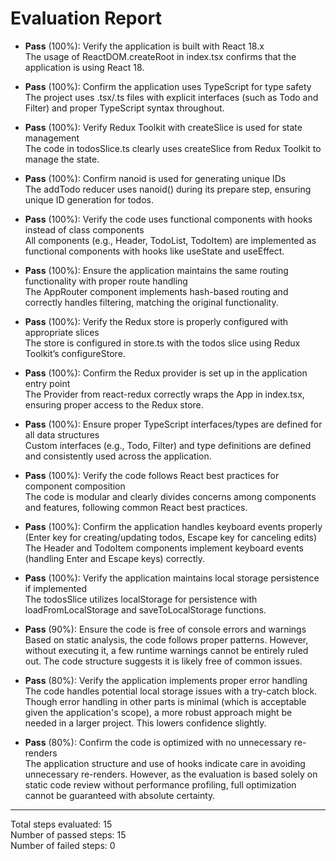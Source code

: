 # Evaluation Report

- **Pass** (100%): Verify the application is built with React 18.x  
  The usage of ReactDOM.createRoot in index.tsx confirms that the application is using React 18. 

- **Pass** (100%): Confirm the application uses TypeScript for type safety  
  The project uses .tsx/.ts files with explicit interfaces (such as Todo and Filter) and proper TypeScript syntax throughout.

- **Pass** (100%): Verify Redux Toolkit with createSlice is used for state management  
  The code in todosSlice.ts clearly uses createSlice from Redux Toolkit to manage the state.

- **Pass** (100%): Confirm nanoid is used for generating unique IDs  
  The addTodo reducer uses nanoid() during its prepare step, ensuring unique ID generation for todos.

- **Pass** (100%): Verify the code uses functional components with hooks instead of class components  
  All components (e.g., Header, TodoList, TodoItem) are implemented as functional components with hooks like useState and useEffect.

- **Pass** (100%): Ensure the application maintains the same routing functionality with proper route handling  
  The AppRouter component implements hash-based routing and correctly handles filtering, matching the original functionality.

- **Pass** (100%): Verify the Redux store is properly configured with appropriate slices  
  The store is configured in store.ts with the todos slice using Redux Toolkit’s configureStore.

- **Pass** (100%): Confirm the Redux provider is set up in the application entry point  
  The Provider from react-redux correctly wraps the App in index.tsx, ensuring proper access to the Redux store.

- **Pass** (100%): Ensure proper TypeScript interfaces/types are defined for all data structures  
  Custom interfaces (e.g., Todo, Filter) and type definitions are defined and consistently used across the application.

- **Pass** (100%): Verify the code follows React best practices for component composition  
  The code is modular and clearly divides concerns among components and features, following common React best practices.

- **Pass** (100%): Confirm the application handles keyboard events properly (Enter key for creating/updating todos, Escape key for canceling edits)  
  The Header and TodoItem components implement keyboard events (handling Enter and Escape keys) correctly.

- **Pass** (100%): Verify the application maintains local storage persistence if implemented  
  The todosSlice utilizes localStorage for persistence with loadFromLocalStorage and saveToLocalStorage functions.

- **Pass** (90%): Ensure the code is free of console errors and warnings  
  Based on static analysis, the code follows proper patterns. However, without executing it, a few runtime warnings cannot be entirely ruled out. The code structure suggests it is likely free of common issues.

- **Pass** (80%): Verify the application implements proper error handling  
  The code handles potential local storage issues with a try-catch block. Though error handling in other parts is minimal (which is acceptable given the application's scope), a more robust approach might be needed in a larger project. This lowers confidence slightly.

- **Pass** (80%): Confirm the code is optimized with no unnecessary re-renders  
  The application structure and use of hooks indicate care in avoiding unnecessary re-renders. However, as the evaluation is based solely on static code review without performance profiling, full optimization cannot be guaranteed with absolute certainty.

---

Total steps evaluated: 15  
Number of passed steps: 15  
Number of failed steps: 0